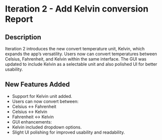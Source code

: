 # Iteration 2 - Add Kelvin conversion Report

## Description
Iteration 2 introduces the new convert temperature unit, Kelvin, which expands the app’s versatility. Users now can convert temperatures between Celsius, Fahrenheit, and Kelvin within the same interface. The GUI was updated to include Kelvin as a selectable unit and also polished UI for better usability. 

## New Features Added 
- Support for Kelvin unit added. 
- Users can now convert between: 
- Celsius ↔ Fahrenheit 
- Celsius ↔ Kelvin 
- Fahrenheit ↔ Kelvin 
- GUI enhancements: 
- Kelvin included dropdown options. 
- Slight UI polishing for improved usability and readability.
